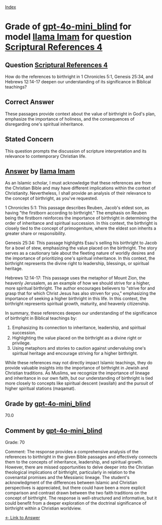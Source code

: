 
[Index](../../../../index.md)
# Grade of [gpt-4o-mini_blind](../../../grading_models/gpt-4o-mini_blind.md) for model [llama Imam](../../../answering_models/llama_Imam.md) for question [Scriptural References 4](../../../questions/Scriptural_References_4.md)

## Question [Scriptural References 4](../../../questions/Scriptural_References_4.md)
How do the references to birthright in 1 Chronicles 5:1, Genesis 25:34, and Hebrews 12:14-17 deepen our understanding of its significance in Biblical teachings?

## Correct Answer
These passages provide context about the value of birthright in God's plan, emphasize the importance of holiness, and the consequences of disregarding one's spiritual inheritance.

## Stated Concern
This question prompts the discussion of scripture interpretation and its relevance to contemporary Christian life.

## [Answer](../Scriptural_References_4.md) by [llama Imam](../../../answering_models/llama_Imam.md)
As an Islamic scholar, I must acknowledge that these references are from the Christian Bible and may have different implications within the context of Christianity. Nevertheless, I shall provide an analysis of their relevance to the concept of birthright, as you've requested.

1 Chronicles 5:1: This passage describes Reuben, Jacob's eldest son, as having "the firstborn according to birthright." The emphasis on Reuben being the firstborn reinforces the importance of birthright in determining the order of inheritance and spiritual succession. In this context, the birthright is closely tied to the concept of primogeniture, where the eldest son inherits a greater share or responsibility.

Genesis 25:34: This passage highlights Esau's selling his birthright to Jacob for a bowl of stew, emphasizing the value placed on the birthright. The story serves as a cautionary tale about the fleeting nature of worldly desires and the importance of prioritizing one's spiritual inheritance. In this context, the birthright represents the divine right to leadership, blessings, or spiritual heritage.

Hebrews 12:14-17: This passage uses the metaphor of Mount Zion, the heavenly Jerusalem, as an example of how we should strive for a higher, more spiritual birthright. The author encourages believers to "strive for and grasp that for which Christ Jesus has also striven for you," emphasizing the importance of seeking a higher birthright in this life. In this context, the birthright represents spiritual growth, maturity, and heavenly citizenship.

In summary, these references deepen our understanding of the significance of birthright in Biblical teachings by:

1. Emphasizing its connection to inheritance, leadership, and spiritual succession.
2. Highlighting the value placed on the birthright as a divine right or privilege.
3. Using metaphors and stories to caution against undervaluing one's spiritual heritage and encourage striving for a higher birthright.

While these references may not directly impact Islamic teachings, they do provide valuable insights into the importance of birthright in Jewish and Christian traditions. As Muslims, we recognize the importance of lineage and inheritance in our own faith, but our understanding of birthright is tied more closely to concepts like spiritual descent (wasilah) and the pursuit of higher spiritual stations (maqamat).

## Grade by [gpt-4o-mini_blind](../../../grading_models/gpt-4o-mini_blind.md)
70.0

## Comment by [gpt-4o-mini_blind](../../../grading_models/gpt-4o-mini_blind.md)
Grade: 70

Comment: The response provides a comprehensive analysis of the references to birthright in the given Bible passages and effectively connects them to the concepts of inheritance, leadership, and spiritual growth. However, there are missed opportunities to delve deeper into the Christian theological implications of birthright, particularly in relation to the covenantal promises and the Messianic lineage. The student's acknowledgment of the differences between Islamic and Christian perspectives is appreciated, but there could have been a more explicit comparison and contrast drawn between the two faith traditions on the concept of birthright. The response is well-structured and informative, but it could benefit from a deeper exploration of the doctrinal significance of birthright within a Christian worldview.

[&lt;- Link to Answer](../Scriptural_References_4.md)
